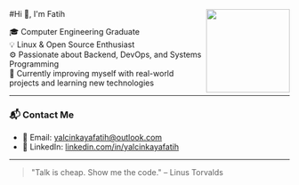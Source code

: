 <!-- Profil GIF -->
<img src="https://media.tenor.com/dHk-LfzHrtwAAAAi/linux-computer.gif" align="right" width="150" />
#Hi 👋, I'm Fatih

🎓 Computer Engineering Graduate  
💡 Linux & Open Source Enthusiast  
⚙️ Passionate about Backend, DevOps, and Systems Programming  
🌱 Currently improving myself with real-world projects and learning new technologies

---

### 📬 Contact Me

- 📧 Email: [yalcinkayafatih@outlook.com](mailto:yalcinkayafatih@outlook.com)
- 💼 LinkedIn: [linkedin.com/in/yalcinkayafatih](www.linkedin.com/in/fatih-yalçınkaya) 

---

> "Talk is cheap. Show me the code." – Linus Torvalds
